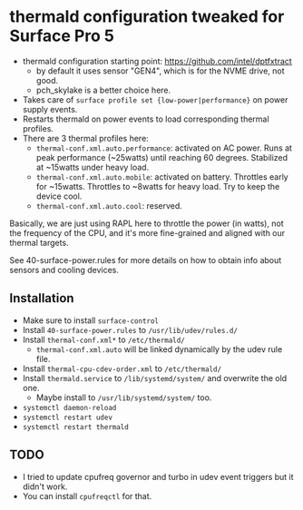 # thermald configuration tweaked for Surface Pro 5

- thermald configuration starting point: https://github.com/intel/dptfxtract
    - by default it uses sensor "GEN4", which is for the NVME drive, not good.
    - pch_skylake is a better choice here.
- Takes care of `surface profile set {low-power|performance}` on power supply events.
- Restarts thermald on power events to load corresponding thermal profiles.
- There are 3 thermal profiles here:
    - `thermal-conf.xml.auto.performance`: activated on AC power. 
      Runs at peak performance (~25watts) until reaching 60 degrees.
      Stabilized at ~15watts under heavy load. 
    - `thermal-conf.xml.auto.mobile`: activated on battery.
      Throttles early for ~15watts.
      Throttles to ~8watts for heavy load.
      Try to keep the device cool.
    - `thermal-conf.xml.auto.cool`: reserved.

Basically, we are just using RAPL here to throttle the power (in watts), not
the frequency of the CPU, and it's more fine-grained and aligned with our
thermal targets.

See 40-surface-power.rules for more details on how to obtain info about sensors
and cooling devices.

## Installation

- Make sure to install `surface-control`
- Install `40-surface-power.rules` to `/usr/lib/udev/rules.d/`
- Install `thermal-conf.xml*` to `/etc/thermald/`
    - `thermal-conf.xml.auto` will be linked dynamically by the udev rule file.
- Install `thermal-cpu-cdev-order.xml` to `/etc/thermald/`
- Install `thermald.service` to `/lib/systemd/system/` and overwrite the old one.
    - Maybe install to `/usr/lib/systemd/system/` too.
- `systemctl daemon-reload`
- `systemctl restart udev`
- `systemctl restart thermald`

## TODO

- I tried to update cpufreq governor and turbo in udev event triggers but it
  didn't work.
- You can install `cpufreqctl` for that.
